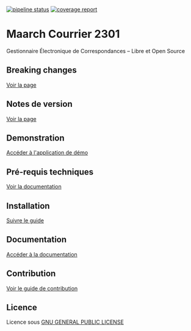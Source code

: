 [![pipeline status](https://labs.maarch.org/maarch/MaarchCourrier/badges/main/pipeline.svg)](https://labs.maarch.org/maarch/MaarchCourrier/-/commits/main)
[![coverage report](https://labs.maarch.org/maarch/MaarchCourrier/badges/main/coverage.svg)](https://labs.maarch.org/maarch/MaarchCourrier/-/commits/main)


# Maarch Courrier 2301
Gestionnaire Électronique de Correspondances – Libre et Open Source

## Breaking changes
[Voir la page](https://docs.maarch.org/gitbook/html/MaarchCourrier/2301/guat/guat_migration/home.html)

## Notes de version
[Voir la page](https://community.maarch.org/c/maarch-courrier/changelogs)

## Demonstration
[Accéder à l'application de démo](http://demo.maarchcourrier.com/)

## Pré-requis techniques
[Voir la documentation](https://docs.maarch.org/MaarchCourrier/2301/guat/guat_prerequisites/home.html)

## Installation
[Suivre le guide](https://docs.maarch.org/MaarchCourrier/2301/guat/guat_installation/debian.html)

## Documentation
[Accéder à la documentation](https://docs.maarch.org/MaarchCourrier/2301)

## Contribution
[Voir le guide de contribution](https://labs.maarch.org/maarch/MaarchCourrier/blob/main/CONTRIBUTING.md)

## Licence
Licence sous [GNU GENERAL PUBLIC LICENSE](https://labs.maarch.org/maarch/MaarchCourrier/blob/main/LICENSE.txt) 
